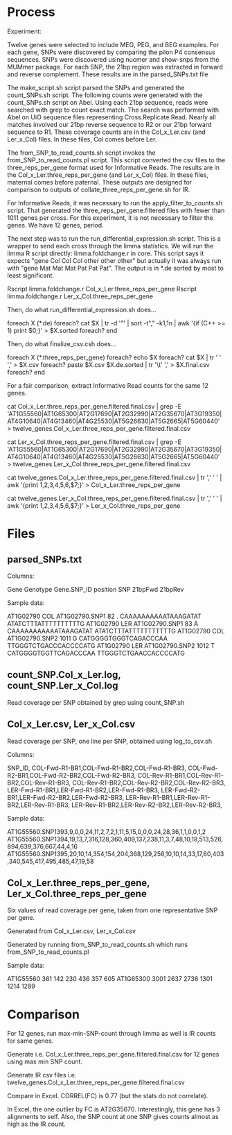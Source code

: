 Process 
=============

Experiment:

Twelve genes were selected to include MEG, PEG, and BEG examples.
For each gene, SNPs were discovered by comparing the pilon P4 consensus sequences.
SNPs were discovered using nucmer and show-snps from the MUMmer package.
For each SNP, the 21bp region was extracted in forward and reverse complement.
These results are in the parsed_SNPs.txt file

The make_script.sh script parsed the SNPs and generated the count_SNPs.sh script.
The following counts were generated with the count_SNPs.sh script on Abel.
Using each 21bp sequence, reads were searched with grep to count exact match.
The search was performed with Abel on UiO sequence files representing Cross.Replicate.Read.
Nearly all matches involved our 21bp reverse sequence to R2 or our 21bp forward sequence to R1.
These coverage counts are in the Col_x_Ler.csv (and Ler_x_Col) files.
In these files, Col comes before Ler.

The from_SNP_to_read_counts.sh script invokes the from_SNP_to_read_counts.pl script.
This script converted the csv files to the three_reps_per_gene format used for Informative Reads.
The results are in the Col_x_Ler.three_reps_per_gene (and Ler_x_Col) files.
In these files, maternal comes before paternal.
These outputs are designed for comparison to outputs of collate_three_reps_per_gene.sh for IR.

For Informative Reads, it was necessary to run the apply_filter_to_counts.sh script.
That generated the three_reps_per_gene.filtered files with fewer than 1011 genes per cross.
For this experiment, it is not necessary to filter the genes. We have 12 genes, period.

The next step was to run the run_differential_expression.sh script.
This is a wrapper to send each cross through the limma statistics.
We will run the limma R script directly: limma.foldchange.r in core.
This script says it expects "gene Col Col Col other other other"
but actually it was always run with "gene Mat Mat Mat Pat Pat Pat".
The output is in *.de sorted by most to least significant.

Rscript limma.foldchange.r Col_x_Ler.three_reps_per_gene
Rscript limma.foldchange.r Ler_x_Col.three_reps_per_gene

Then, do what run_differential_expression.sh does...

foreach X (*.de)
foreach? cat $X | tr -d '"' | sort -t"," -k1,1n | awk '{if (C++ >= 1) print $0;}' > $X.sorted
foreach? end

Then, do what finalize_csv.csh does...

foreach X (*.three_reps_per_gene)
foreach? echo $X
foreach? cat $X | tr ' ' ',' > $X.csv
foreach? paste $X.csv $X.de.sorted | tr '\t' ',' > $X.final.csv
foreach? end

For a fair comparison, extract Informative Read counts for the same 12 genes.

cat Col_x_Ler.three_reps_per_gene.filtered.final.csv | grep -E 'AT1G55560|AT1G65300|AT2G17690|AT2G32990|AT2G35670|AT3G19350|AT4G10640|AT4G13460|AT4G25530|AT5G26630|AT5G2665|AT5G60440' > twelve_genes.Col_x_Ler.three_reps_per_gene.filtered.final.csv

cat Ler_x_Col.three_reps_per_gene.filtered.final.csv | grep -E 'AT1G55560|AT1G65300|AT2G17690|AT2G32990|AT2G35670|AT3G19350|AT4G10640|AT4G13460|AT4G25530|AT5G26630|AT5G2665|AT5G60440' > twelve_genes.Ler_x_Col.three_reps_per_gene.filtered.final.csv

cat twelve_genes.Col_x_Ler.three_reps_per_gene.filtered.final.csv | tr ',' ' ' | awk '{print $1,$2,$3,$4,$5,$6,$7;}' > Col_x_Ler.three_reps_per_gene

cat twelve_genes.Ler_x_Col.three_reps_per_gene.filtered.final.csv | tr ',' ' ' | awk '{print $1,$2,$3,$4,$5,$6,$7;}' > Ler_x_Col.three_reps_per_gene



Files
=============

parsed_SNPs.txt 
--------------------

Columns:

Gene Genotype Gene.SNP_ID position SNP 21bpFwd 21bpRev

Sample data:

AT1G02790 COL AT1G02790.SNP1 82 . CAAAAAAAAAATAAAGATAT ATATCTTTATTTTTTTTTTG
AT1G02790 LER AT1G02790.SNP1 83 A CAAAAAAAAAAATAAAGATAT ATATCTTTATTTTTTTTTTTG
AT1G02790 COL AT1G02790.SNP2 1011 G CATGGGGTGGGTCAGACCCAA TTGGGTCTGACCCACCCCATG
AT1G02790 LER AT1G02790.SNP2 1012 T CATGGGGTGGTTCAGACCCAA TTGGGTCTGAACCACCCCATG

count_SNP.Col_x_Ler.log, count_SNP.Ler_x_Col.log
------------------------------------------------

Read coverage per SNP obtained by grep using count_SNP.sh

Col_x_Ler.csv, Ler_x_Col.csv
----------------------------

Read coverage per SNP, one line per SNP, obtained using log_to_csv.sh

Columns:

SNP_ID,
COL-Fwd-R1-BR1,COL-Fwd-R1-BR2,COL-Fwd-R1-BR3,
COL-Fwd-R2-BR1,COL-Fwd-R2-BR2,COL-Fwd-R2-BR3,
COL-Rev-R1-BR1,COL-Rev-R1-BR2,COL-Rev-R1-BR3,
COL-Rev-R1-BR2,COL-Rev-R2-BR2,COL-Rev-R2-BR3,
LER-Fwd-R1-BR1,LER-Fwd-R1-BR2,LER-Fwd-R1-BR3,
LER-Fwd-R2-BR1,LER-Fwd-R2-BR2,LER-Fwd-R2-BR3,
LER-Rev-R1-BR1,LER-Rev-R1-BR2,LER-Rev-R1-BR3,
LER-Rev-R1-BR2,LER-Rev-R2-BR2,LER-Rev-R2-BR3,

Sample data:

AT1G55560.SNP1393,9,0,0,24,11,2,7,2,1,11,5,15,0,0,0,24,28,36,1,1,0,0,1,2
AT1G55560.SNP1394,19,13,7,316,128,360,409,137,238,11,3,7,48,10,18,513,526,894,639,376,667,44,4,16
AT1G55560.SNP1395,20,10,14,354,154,204,368,129,256,10,10,14,33,17,60,403,340,545,417,495,485,47,19,58


Col_x_Ler.three_reps_per_gene, Ler_x_Col.three_reps_per_gene
------------------------------------------------------------

Six values of read coverage per gene, taken from one representative SNP per gene. 

Generated from Col_x_Ler.csv, Ler_x_Col.csv

Generated by running from_SNP_to_read_counts.sh which runs from_SNP_to_read_counts.pl

Sample data:

AT1G55560 361 142 230 436 357 605
AT1G65300 3001 2637 2736 1301 1214 1289

Comparison
==========

For 12 genes, run max-min-SNP-count through limma as well is IR counts for same genes.

Generate i.e. Col_x_Ler.three_reps_per_gene.filtered.final.csv for 12 genes using max min SNP count.

Generate IR csv files i.e. twelve_genes.Col_x_Ler.three_reps_per_gene.filtered.final.csv

Compare in Excel. CORREL(FC) is 0.77 (but the stats do not correlate).

In Excel, the one outlier by FC is AT2G35670. 
Interestingly, this gene has 3 alignments to self.
Also, the SNP count at one SNP gives counts almost as high as the IR count.



